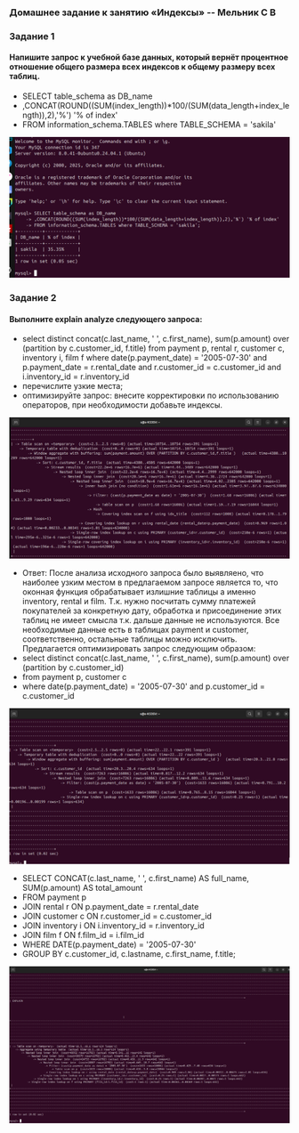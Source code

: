 ### Домашнее задание к занятию «Индексы» -- Мельник С В

### Задание 1

#### Напишите запрос к учебной базе данных, который вернёт процентное отношение общего размера всех индексов к общему размеру всех таблиц.

- SELECT table_schema as DB_name
- ,CONCAT(ROUND((SUM(index_length))\*100/(SUM(data_length+index_length)),2),'%') '% of index'
- FROM information_schema.TABLES where TABLE_SCHEMA = 'sakila'

![alt text](https://github.com/DeluxWebSite/homework/blob/main/Screenshot-from-2025-03-14-15-26-00.png)

### Задание 2

#### Выполните explain analyze следующего запроса:

- select distinct concat(c.last_name, ' ', c.first_name), sum(p.amount) over (partition by c.customer_id, f.title) from payment p, rental r, customer c, inventory i, film f where date(p.payment_date) = '2005-07-30' and p.payment_date = r.rental_date and r.customer_id = c.customer_id and i.inventory_id = r.inventory_id
- перечислите узкие места;
- оптимизируйте запрос: внесите корректировки по использованию операторов, при необходимости добавьте индексы.

![alt text](https://github.com/DeluxWebSite/homework/blob/main/Screenshot-from-2025-03-14-15-47-18.png)

- Ответ: После анализа исходного запроса было выявляено, что наиболее узким местом в предлагаемом запросе является то, что оконная функция обрабатывает излишние таблицы а именно inventory, rental и film. Т.к. нужно посчитать сумму платежей покупателей за конкретную дату, обработка и присоединение этих таблиц не имеет смысла т.к. дальше данные не используются. Все необходимые данные есть в таблицах payment и customer, соответственно, остальные таблицы можно исключить. Предлагается оптимизировать запрос следующим образом:
- select distinct concat(c.last_name, ' ', c.first_name), sum(p.amount) over (partition by c.customer_id)
- from payment p, customer c
- where date(p.payment_date) = '2005-07-30' and p.customer_id = c.customer_id

![alt text](https://github.com/DeluxWebSite/homework/blob/main/Screenshot-from-2025-03-14-15-51-07.png)

- SELECT CONCAT(c.last_name, ' ', c.first_name) AS full_name, SUM(p.amount) AS total_amount
- FROM payment p
- JOIN rental r ON p.payment_date = r.rental_date
- JOIN customer c ON r.customer_id = c.customer_id
- JOIN inventory i ON i.inventory_id = r.inventory_id
- JOIN film f ON f.film_id = i.film_id
- WHERE DATE(p.payment_date) = '2005-07-30'
- GROUP BY c.customer_id, c.lastname, c.first_name, f.title;

![alt text](https://github.com/DeluxWebSite/homework/blob/main/Screenshot-from-2025-03-17-08-35-37.png)
